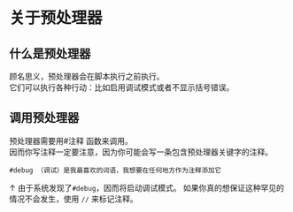 # 关于预处理器

## 什么是预处理器
顾名思义，预处理器会在脚本执行之前执行。  
它们可以执行各种行动：比如启用调试模式或者不显示括号错误。

## 调用预处理器
预处理器需要用#注释 函数来调用。  
因而你写注释一定要注意，因为你可能会写一条包含预处理器关键字的注释。

```zenscript
#debug （调试）是我最喜欢的词语，我想要在任何地方作为注释添加它
```

↑ 由于系统发现了`#debug`，因而将启动调试模式。 如果你真的想保证这种罕见的情况不会发生，使用 `//` 来标记注释。